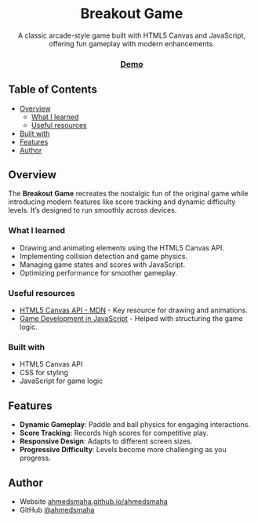 <h1 align="center">Breakout Game</h1>

<div align="center">
      A classic arcade-style game built with HTML5 Canvas and JavaScript, offering fun gameplay with modern enhancements. 
</div>

<div align="center">
  <h3>
    <a href="https://ahmedsmaha.github.io/Breakout-Game">
      Demo
    </a>
  </h3>
</div>

## Table of Contents

- [Overview](#overview)
  - [What I learned](#what-i-learned)
  - [Useful resources](#useful-resources)
- [Built with](#built-with)
- [Features](#features)
- [Author](#author)

## Overview

The **Breakout Game** recreates the nostalgic fun of the original game while introducing modern features like score tracking and dynamic difficulty levels. It’s designed to run smoothly across devices.

### What I learned

- Drawing and animating elements using the HTML5 Canvas API.
- Implementing collision detection and game physics.
- Managing game states and scores with JavaScript.
- Optimizing performance for smoother gameplay.

### Useful resources

- [HTML5 Canvas API - MDN](https://developer.mozilla.org/en-US/docs/Web/API/Canvas_API) - Key resource for drawing and animations.
- [Game Development in JavaScript](https://javascript.info/) - Helped with structuring the game logic.

### Built with

- HTML5 Canvas API
- CSS for styling
- JavaScript for game logic

## Features

- **Dynamic Gameplay**: Paddle and ball physics for engaging interactions.
- **Score Tracking**: Records high scores for competitive play.
- **Responsive Design**: Adapts to different screen sizes.
- **Progressive Difficulty**: Levels become more challenging as you progress.

## Author

- Website [ahmedsmaha.github.io/ahmedsmaha](https://ahmedsmaha.github.io/ahmedsmaha)
- GitHub [@ahmedsmaha](https://github.com/ahmedsmaha)
